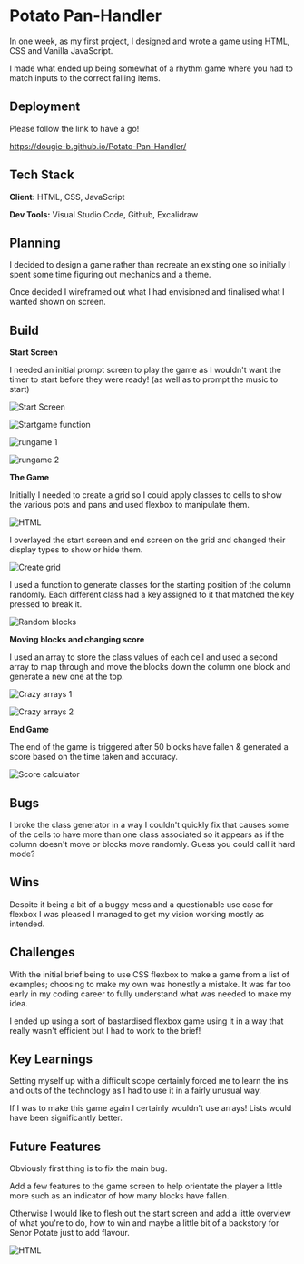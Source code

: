 
# Potato Pan-Handler

In one week, as my first project, I designed and wrote a game using HTML, CSS and Vanilla JavaScript.

I made what ended up being somewhat of a rhythm game where you had to match inputs to the correct falling items.

## Deployment

Please follow the link to have a go!

https://dougie-b.github.io/Potato-Pan-Handler/
## Tech Stack

**Client:** HTML, CSS, JavaScript

**Dev Tools:** Visual Studio Code, Github, Excalidraw
## Planning

I decided to design a game rather than recreate an existing one so initially I spent some time figuring out mechanics and a theme.

Once decided I wireframed out what I had envisioned and finalised what I wanted shown on screen.
## Build

**Start Screen** 

I needed an initial prompt screen to play the game as I wouldn't want the timer to start before they were ready! (as well as to prompt the music to start)

![Start Screen](https://i.postimg.cc/MpRgZp1V/Screenshot-2022-04-08-at-03-08-57.png)

![Startgame function](https://i.postimg.cc/Zqxg3s7q/Screenshot-2022-04-08-at-03-12-45.png)

![rungame 1](https://i.postimg.cc/HxShvcCD/Screenshot-2022-04-08-at-03-12-53.png)

![rungame 2](https://i.postimg.cc/DZfNcQHP/Screenshot-2022-04-08-at-03-13-07.png)

**The Game**

Initially I needed to create a grid so I could apply classes to cells to show the various pots and pans and used flexbox to manipulate them.

![HTML](https://i.postimg.cc/hvf3kDSJ/Screenshot-2022-04-08-at-03-11-40.png)

I overlayed the start screen and end screen on the grid and changed their display types to show or hide them.

![Create grid](https://i.postimg.cc/fRS4pvHz/Screenshot-2022-04-08-at-03-37-19.png)

I used a function to generate classes for the starting position of the column randomly. Each different class had a key assigned to it that matched the key pressed to break it.

![Random blocks](https://i.postimg.cc/vm5JHZFC/Screenshot-2022-04-08-at-03-38-54.png)

**Moving blocks and changing score**

I used an array to store the class values of each cell and used a second array to map through and move the blocks down the column one block and generate a new one at the top.

![Crazy arrays 1](https://i.postimg.cc/qR09tHpq/Screenshot-2022-04-08-at-03-43-31.png)

![Crazy arrays 2](https://i.postimg.cc/9MpsZgfp/Screenshot-2022-04-08-at-03-43-53.png)

**End Game** 

The end of the game is triggered after 50 blocks have fallen & generated a score based on the time taken and accuracy.

![Score calculator](https://i.postimg.cc/nL88JQ5v/Screenshot-2022-04-08-at-03-52-28.png)
## Bugs

I broke the class generator in a way I couldn't quickly fix that causes some of the cells to have more than one class associated so it appears as if the column doesn't move or blocks move randomly. Guess you could call it hard mode?

## Wins

Despite it being a bit of a buggy mess and a questionable use case for flexbox I was pleased I managed to get my vision working mostly as intended.

## Challenges

With the initial brief being to use CSS flexbox to make a game from a list of examples; choosing to make my own was honestly a mistake. It was far too early in my coding career to fully understand what was needed to make my idea.

I ended up using a sort of bastardised flexbox game using it in a way that really wasn't efficient but I had to work to the brief!
## Key Learnings

Setting myself up with a difficult scope certainly forced me to learn the ins and outs of the technology as I had to use it in a fairly unusual way.

If I was to make this game again I certainly wouldn't use arrays! Lists would have been significantly better.
## Future Features

Obviously first thing is to fix the main bug.

Add a few features to the game screen to help orientate the player a little more such as an indicator of how many blocks have fallen.

Otherwise I would like to flesh out the start screen and add a little overview of what you're to do, how to win and maybe a little bit of a backstory for Senor Potate just to add flavour.

![HTML](https://i.postimg.cc/XYnWG5x4/Screenshot-2022-04-08-at-04-11-33.png)
